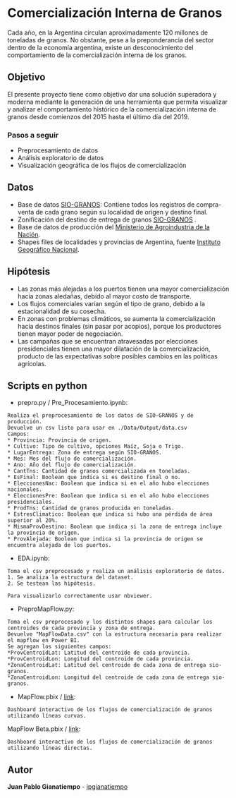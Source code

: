 # Comercialización Interna de Granos

Cada año, en la Argentina circulan aproximadamente 120 millones de toneladas de granos. No obstante, pese a la preponderancia del sector dentro de la economía argentina, existe un desconocimiento del comportamiento de la comercialización interna de los granos.

## Objetivo

El presente proyecto tiene como objetivo dar una solución superadora y moderna mediante la generación de una herramienta que permita visualizar y analizar el comportamiento histórico de la comercialización interna de granos desde comienzos del 2015 hasta el último día del 2019.

### Pasos a seguir

* Preprocesamiento de datos
* Análisis exploratorio de datos
* Visualización geográfica de los flujos de comercialización

## Datos

* Base de datos [SIO-GRANOS](https://www.siogranos.com.ar/Consulta_publica/operaciones_informadas_exportar.aspx): Contiene todos los registros de compra-venta de cada grano según su localidad de origen y destino final.
* Zonificación del destino de entrega de granos [SIO-GRANOS](https://www.siogranos.com.ar/Consulta_publica/consulta_localidad_zona.aspx) .
* Base de datos de producción del [Ministerio de Agroindustria de la Nación](http://datosestimaciones.magyp.gob.ar/reportes.php?reporte=Estimaciones).
* Shapes files de localidades y provincias de Argentina, fuente [Instituto Geográfico Nacional](https://www.ign.gob.ar/NuestrasActividades/InformacionGeoespacial/CapasSIG).

## Hipótesis
* Las zonas más alejadas a los puertos tienen una mayor comercialización hacia zonas aledañas, debido al mayor costo de transporte.
* Los flujos comerciales varían según el tipo de grano, debido a la estacionalidad de su cosecha.
* En zonas con problemas climáticos, se aumenta la comercialización hacia destinos finales (sin pasar por acopios), porque los productores tienen mayor poder de negociación.
* Las campañas que se encuentran atravesadas por elecciones presidenciales tienen una mayor dilatación de la comercialización, producto de las expectativas sobre posibles cambios en las políticas agrícolas.

## Scripts en python

* prepro.py / Pre_Procesamiento.ipynb:
```
Realiza el preprocesamiento de los datos de SIO-GRANOS y de producción.
Devuelve un csv listo para usar en ./Data/Output/data.csv
Campos:
* Provincia: Provincia de origen.
* Cultivo: Tipo de cultivo, opciones Maíz, Soja o Trigo.
* LugarEntrega: Zona de entrega según SIO-GRANOS.
* Mes: Mes del flujo de comercialización.
* Ano: Año del flujo de comercialización.
* CantTns: Cantidad de granos comercializada en toneladas.
* EsFinal: Boolean que indica si es destino final o no.
* EleccionesNac: Boolean que indica si en el año hubo elecciones nacionales.
* EleccionesPre: Boolean que indica si en el año hubo elecciones presidenciales.
* ProdTns: Cantidad de granos producida en toneladas.
* EstresClimatico: Boolean que indica si hubo una pérdida de área superior al 20%.
* MismaProvDestino: Boolean que indica si la zona de entrega incluye la provincia de origen.
* ProvAlejada: Boolean que indica si la provincia de origen se encuentra alejada de los puertos.

```

* EDA.ipynb:
```
Toma el csv preprocesado y realiza un análisis exploratorio de datos.
1. Se analiza la estructura del dataset.
2. Se testean las hipótesis.

Para visualizarlo correctamente usar nbviewer.
```

* PreproMapFlow.py:
```
Toma el csv preprocesado y los distintos shapes para calcular los centroides de cada provincia y zona de entrega.
Devuelve "MapFlowData.csv" con la estructura necesaria para realizar el mapflow en Power BI.
Se agregan los siguientes campos:
*ProvCentroidLat: Latitud del centroide de cada provincia.
*ProvCentroidLon: Longitud del centroide de cada provincia.
*ZonaCentroidLat: Latitud del centroide de cada zona de entrega sio-granos.
*ZonaCentroidLon: Longitud del centroide de cada zona de entrega sio-granos.
```

* MapFlow.pbix / [link](https://app.powerbi.com/view?r=eyJrIjoiMzU1M2NhZDUtOGZjMC00OGJhLTkwMzgtYWIxYTNjNjhlZGE3IiwidCI6Ijg5MWFjN2RjLWRjMjUtNDQwMC1iMDY3LTlhNTQyM2YyOWE3MiJ9):
```
Dashboard interactivo de los flujos de comercialización de granos utilizando líneas curvas.
```

MapFlow Beta.pbix / [link](https://app.powerbi.com/view?r=eyJrIjoiNjRlNzFkMjItZGQxYy00NmYxLWJmOGMtZGQxMWEyODY1Njk1IiwidCI6Ijg5MWFjN2RjLWRjMjUtNDQwMC1iMDY3LTlhNTQyM2YyOWE3MiJ9):
```
Dashboard interactivo de los flujos de comercialización de granos utilizando líneas directas.
```


## Autor

**Juan Pablo Gianatiempo** - [jpgianatiempo](https://github.com/jpgianatiempo)



